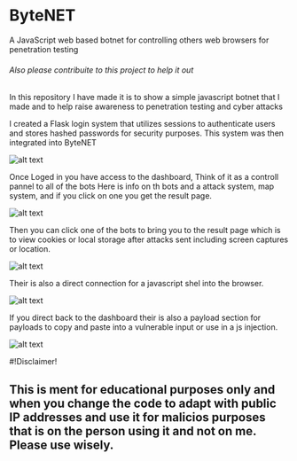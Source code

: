# ByteNET
A JavaScript web based botnet for controlling others web browsers for penetration testing
<h6>Also please contribuite to this project to help it out</h6>

In this repository I have made it is to show a simple javascript botnet that I made and to 
help raise awareness to penetration testing and cyber attacks

I created a Flask login system that utilizes sessions to authenticate users and stores 
hashed passwords for security purposes. This system was then integrated into ByteNET

![alt text](https://github.com/fazelastblood/ByteNET/raw/main/repo/login.PNG)

Once Loged in you have access to the dashboard, Think of it as a controll pannel to all of the bots
Here is info on th bots and a attack system, map system, and if you click on one you get the result 
page.

![alt text](https://github.com/fazelastblood/ByteNET/raw/main/repo/dashboard.PNG)

Then you can click one of the bots to bring you to the result page which is to view cookies or local storage after attacks sent
including screen captures or location.

![alt text](https://github.com/fazelastblood/ByteNET/raw/main/repo/results.PNG)

Their is also a direct connection for a javascript shel into the browser.

![alt text](https://github.com/fazelastblood/ByteNET/raw/main/repo/reverseshell.PNG)

If you direct back to the dashboard their is also a payload section for payloads to copy and paste into
a vulnerable input or use in a js injection.

![alt text](https://github.com/fazelastblood/ByteNET/raw/main/repo/payload.PNG)

#!Disclaimer!
<h2>This is ment for educational purposes only and when you change the code to adapt with public IP 
addresses and use it for malicios purposes that is on the person using it and not on me. Please use wisely.</h2>
